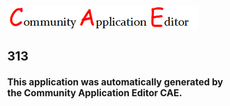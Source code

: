 ![CAE](https://github.com/PhilCAEOrg/application-313/blob/master/img/logo.png)  

313
===================


This application was automatically generated by the Community Application Editor CAE.  
---------------
